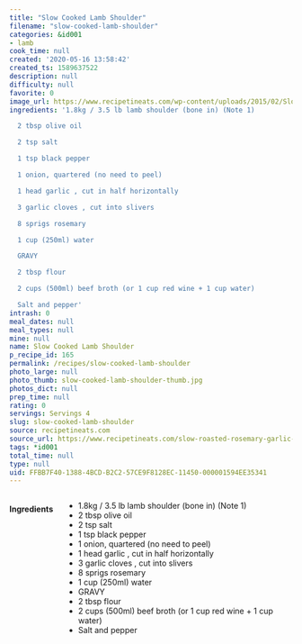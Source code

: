 ```yaml
---
title: "Slow Cooked Lamb Shoulder"
filename: "slow-cooked-lamb-shoulder"
categories: &id001
- lamb
cook_time: null
created: '2020-05-16 13:58:42'
created_ts: 1589637522
description: null
difficulty: null
favorite: 0
image_url: https://www.recipetineats.com/wp-content/uploads/2015/02/Slow-Cooked-lamb-Shoulder_1.jpg?resize=650,910
ingredients: '1.8kg / 3.5 lb lamb shoulder (bone in) (Note 1)

  2 tbsp olive oil

  2 tsp salt

  1 tsp black pepper

  1 onion, quartered (no need to peel)

  1 head garlic , cut in half horizontally

  3 garlic cloves , cut into slivers

  8 sprigs rosemary

  1 cup (250ml) water

  GRAVY

  2 tbsp flour

  2 cups (500ml) beef broth (or 1 cup red wine + 1 cup water)

  Salt and pepper'
intrash: 0
meal_dates: null
meal_types: null
mine: null
name: Slow Cooked Lamb Shoulder
p_recipe_id: 165
permalink: /recipes/slow-cooked-lamb-shoulder
photo_large: null
photo_thumb: slow-cooked-lamb-shoulder-thumb.jpg
photos_dict: null
prep_time: null
rating: 0
servings: Servings 4
slug: slow-cooked-lamb-shoulder
source: recipetineats.com
source_url: https://www.recipetineats.com/slow-roasted-rosemary-garlic-lamb-shoulder/
tags: *id001
total_time: null
type: null
uid: FFBB7F40-1388-4BCD-B2C2-57CE9F8128EC-11450-000001594EE35341
---
```

<div class="large-8 medium-7 columns" id="writeup">	</div><!-- #writeup -->
</div><!-- #row-one -->
<div class="row" id="row-two">	<div class="medium-4 small-5 columns" id="ingredients"><h4>Ingredients</h4><div class="box box-ingredients content"><ul>
<li>1.8kg / 3.5 lb lamb shoulder (bone in) (Note 1)</li>
<li>2 tbsp olive oil</li>
<li>2 tsp salt</li>
<li>1 tsp black pepper</li>
<li>1 onion, quartered (no need to peel)</li>
<li>1 head garlic , cut in half horizontally</li>
<li>3 garlic cloves , cut into slivers</li>
<li>8 sprigs rosemary</li>
<li>1 cup (250ml) water</li>
<li>GRAVY</li>
<li>2 tbsp flour</li>
<li>2 cups (500ml) beef broth (or 1 cup red wine + 1 cup water)</li>
<li>Salt and pepper</li>
</ul>
</div>	</div>	<div class="medium-6 small-7 columns" id="directions">	</div>